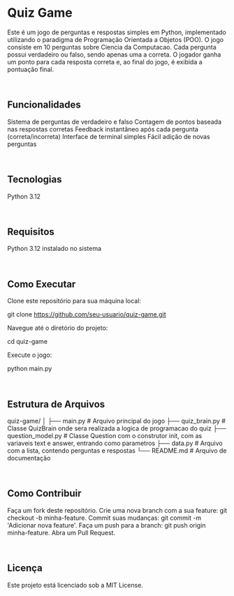 <h1> Quiz Game </h1>

Este é um jogo de perguntas e respostas simples em Python, implementado utilizando o paradigma de Programação Orientada a Objetos (POO). O jogo consiste em 10 perguntas sobre Ciencia da Computacao. Cada pergunta possui verdadeiro ou falso, sendo apenas uma a correta. O jogador ganha um ponto para cada resposta correta e, ao final do jogo, é exibida a pontuação final.


<br><h2> Funcionalidades </h2>

Sistema de perguntas de verdadeiro e falso
Contagem de pontos baseada nas respostas corretas
Feedback instantâneo após cada pergunta (correta/incorreta)
Interface de terminal simples
Fácil adição de novas perguntas

<br><h2> Tecnologias </h2>

Python 3.12

<br><h2> Requisitos </h2>

Python 3.12 instalado no sistema

<br><h2> Como Executar </h2>

Clone este repositório para sua máquina local:

git clone https://github.com/seu-usuario/quiz-game.git

Navegue até o diretório do projeto:

cd quiz-game

Execute o jogo:

python main.py

<br><h2> Estrutura de Arquivos </h2>

quiz-game/
│
├── main.py              # Arquivo principal do jogo
├── quiz_brain.py        # Classe QuizBrain onde sera realizada a logica de programacao do quiz 
├── question_model.py    # Classe Question com o construtor init, com as variaveis text e answer, entrando como parametros
├── data.py              # Arquivo com a lista, contendo perguntas e respostas
└── README.md            # Arquivo de documentação

<br><h2> Como Contribuir </h2>
 
Faça um fork deste repositório.
Crie uma nova branch com a sua feature: git checkout -b minha-feature.
Commit suas mudanças: git commit -m 'Adicionar nova feature'.
Faça um push para a branch: git push origin minha-feature.
Abra um Pull Request.

<br><h2> Licença </h2>

Este projeto está licenciado sob a MIT License.
